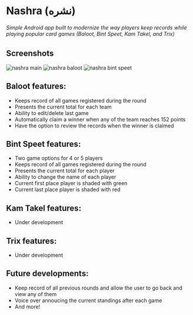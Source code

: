 # Nashra (نشره)
###### Simple Android app built to modernize the way players keep records while playing popular card games (Baloot, Bint Speet, Kam Takel, and Trix)

## Screenshots
![nashra main](https://user-images.githubusercontent.com/37724969/48052311-6c98e380-e15c-11e8-8c6a-0ab5a020afd4.png)
![nashra baloot](https://user-images.githubusercontent.com/37724969/48052317-702c6a80-e15c-11e8-9816-4e3bcfc78939.png)
![nashra bint speet](https://user-images.githubusercontent.com/37724969/48052319-71f62e00-e15c-11e8-8e81-dd020ad8ed90.png)


## Baloot features:
- Keeps record of all games registered during the round
- Presents the current total for each team
- Ability to edit/delete last game
- Automatically claim a winner when any of the team reaches 152 points
- Have the option to review the records when the winner is claimed

## Bint Speet features:
- Two game options for 4 or 5 players
- Keeps record of all games registered during the round
- Presents the current total for each player
- Ability to change the name of each player
- Current first place player is shaded with green
- Current last place player is shaded with red

## Kam Takel features:
- Under development

## Trix features:
- Under development

## Future developments:
- Keep record of all previous rounds and allow the user to go back and view any of them
- Voice over annoucing the current standings after each game
- And more!
